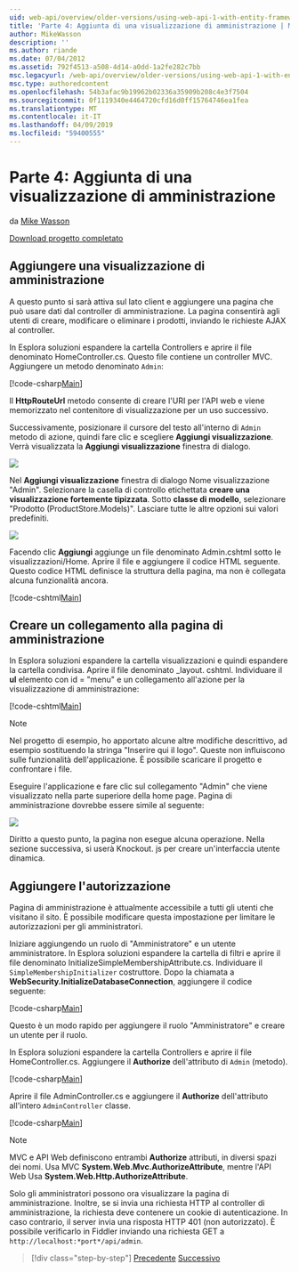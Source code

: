 ```yaml
---
uid: web-api/overview/older-versions/using-web-api-1-with-entity-framework-5/using-web-api-with-entity-framework-part-4
title: 'Parte 4: Aggiunta di una visualizzazione di amministrazione | Microsoft Docs'
author: MikeWasson
description: ''
ms.author: riande
ms.date: 07/04/2012
ms.assetid: 792f4513-a508-4d14-a0dd-1a2fe282c7bb
msc.legacyurl: /web-api/overview/older-versions/using-web-api-1-with-entity-framework-5/using-web-api-with-entity-framework-part-4
msc.type: authoredcontent
ms.openlocfilehash: 54b3afac9b19962b02336a35909b208c4e3f7504
ms.sourcegitcommit: 0f1119340e4464720cfd16d0ff15764746ea1fea
ms.translationtype: MT
ms.contentlocale: it-IT
ms.lasthandoff: 04/09/2019
ms.locfileid: "59400555"
---
```

# <a name="part-4-adding-an-admin-view"></a>Parte 4: Aggiunta di una visualizzazione di amministrazione

da [Mike Wasson](https://github.com/MikeWasson)

[Download progetto completato](http://code.msdn.microsoft.com/ASP-NET-Web-API-with-afa30545)

## <a name="add-an-admin-view"></a>Aggiungere una visualizzazione di amministrazione

A questo punto si sarà attiva sul lato client e aggiungere una pagina che può usare dati dal controller di amministrazione. La pagina consentirà agli utenti di creare, modificare o eliminare i prodotti, inviando le richieste AJAX al controller.

In Esplora soluzioni espandere la cartella Controllers e aprire il file denominato HomeController.cs. Questo file contiene un controller MVC. Aggiungere un metodo denominato `Admin`:

[!code-csharp[Main](using-web-api-with-entity-framework-part-4/samples/sample1.cs)]

Il **HttpRouteUrl** metodo consente di creare l'URI per l'API web e viene memorizzato nel contenitore di visualizzazione per un uso successivo.

Successivamente, posizionare il cursore del testo all'interno di `Admin` metodo di azione, quindi fare clic e scegliere **Aggiungi visualizzazione**. Verrà visualizzata la **Aggiungi visualizzazione** finestra di dialogo.

![](using-web-api-with-entity-framework-part-4/_static/image1.png)

Nel **Aggiungi visualizzazione** finestra di dialogo Nome visualizzazione "Admin". Selezionare la casella di controllo etichettata **creare una visualizzazione fortemente tipizzata**. Sotto **classe di modello**, selezionare "Prodotto (ProductStore.Models)". Lasciare tutte le altre opzioni sui valori predefiniti.

![](using-web-api-with-entity-framework-part-4/_static/image2.png)

Facendo clic **Aggiungi** aggiunge un file denominato Admin.cshtml sotto le visualizzazioni/Home. Aprire il file e aggiungere il codice HTML seguente. Questo codice HTML definisce la struttura della pagina, ma non è collegata alcuna funzionalità ancora.

[!code-cshtml[Main](using-web-api-with-entity-framework-part-4/samples/sample2.cshtml)]

## <a name="create-a-link-to-the-admin-page"></a>Creare un collegamento alla pagina di amministrazione

In Esplora soluzioni espandere la cartella visualizzazioni e quindi espandere la cartella condivisa. Aprire il file denominato \_layout. cshtml. Individuare il **ul** elemento con id = "menu" e un collegamento all'azione per la visualizzazione di amministrazione:

[!code-cshtml[Main](using-web-api-with-entity-framework-part-4/samples/sample3.cshtml)]

> [!NOTE]
> Nel progetto di esempio, ho apportato alcune altre modifiche descrittivo, ad esempio sostituendo la stringa "Inserire qui il logo". Queste non influiscono sulle funzionalità dell'applicazione. È possibile scaricare il progetto e confrontare i file.


Eseguire l'applicazione e fare clic sul collegamento "Admin" che viene visualizzato nella parte superiore della home page. Pagina di amministrazione dovrebbe essere simile al seguente:

![](using-web-api-with-entity-framework-part-4/_static/image3.png)

Diritto a questo punto, la pagina non esegue alcuna operazione. Nella sezione successiva, si userà Knockout. js per creare un'interfaccia utente dinamica.

## <a name="add-authorization"></a>Aggiungere l'autorizzazione

Pagina di amministrazione è attualmente accessibile a tutti gli utenti che visitano il sito. È possibile modificare questa impostazione per limitare le autorizzazioni per gli amministratori.

Iniziare aggiungendo un ruolo di "Amministratore" e un utente amministratore. In Esplora soluzioni espandere la cartella di filtri e aprire il file denominato InitializeSimpleMembershipAttribute.cs. Individuare il `SimpleMembershipInitializer` costruttore. Dopo la chiamata a **WebSecurity.InitializeDatabaseConnection**, aggiungere il codice seguente:

[!code-csharp[Main](using-web-api-with-entity-framework-part-4/samples/sample4.cs)]

Questo è un modo rapido per aggiungere il ruolo "Amministratore" e creare un utente per il ruolo.

In Esplora soluzioni espandere la cartella Controllers e aprire il file HomeController.cs. Aggiungere il **Authorize** dell'attributo di `Admin` (metodo).

[!code-csharp[Main](using-web-api-with-entity-framework-part-4/samples/sample5.cs)]

Aprire il file AdminController.cs e aggiungere il **Authorize** dell'attributo all'intero `AdminController` classe.

[!code-csharp[Main](using-web-api-with-entity-framework-part-4/samples/sample6.cs)]

> [!NOTE]
> MVC e API Web definiscono entrambi **Authorize** attributi, in diversi spazi dei nomi. Usa MVC **System.Web.Mvc.AuthorizeAttribute**, mentre l'API Web Usa **System.Web.Http.AuthorizeAttribute**.


Solo gli amministratori possono ora visualizzare la pagina di amministrazione. Inoltre, se si invia una richiesta HTTP al controller di amministrazione, la richiesta deve contenere un cookie di autenticazione. In caso contrario, il server invia una risposta HTTP 401 (non autorizzato). È possibile verificarlo in Fiddler inviando una richiesta GET a `http://localhost:*port*/api/admin`.

> [!div class="step-by-step"]
> [Precedente](using-web-api-with-entity-framework-part-3.md)
> [Successivo](using-web-api-with-entity-framework-part-5.md)
